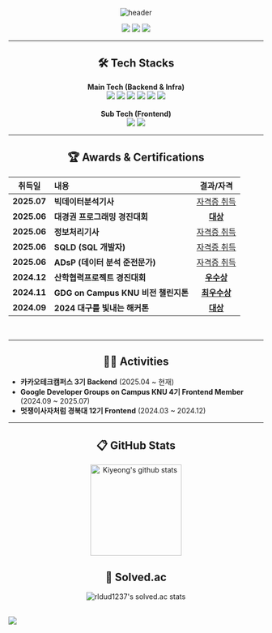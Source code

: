 <div align="center">
    
![header](https://capsule-render.vercel.app/api?type=soft&color=EDEEF0&height=120&section=header&text=👋%20Hi!%20there,%20I'm%20Kiyeong%20Choi%20&fontSize=40&animation=twinkling&fontColor=5F5F5F&fontAlignY=52)

</div>

<p align="center">
  <a href="mailto:kiyeong0723@gmail.com"><img src="https://img.shields.io/badge/Gmail-D14836?style=for-the-badge&logo=Gmail&logoColor=white"></a>
  <a href="https://gogumalatte.tistory.com/"><img src="https://img.shields.io/badge/DEV_BLOG-151515?style=for-the-badge&logo=tistory&logoColor=fff)"></a>
  <a href="https://www.linkedin.com/in/kiyeong-choi-21567530a/"><img src="https://img.shields.io/badge/LinkedIn-0A66C2?style=for-the-badge&logo=linkedin&logoColor=white"></a>
</p>

---

<h2 align="center">🛠️ Tech Stacks</h2>
<p align="center">
  <b>Main Tech (Backend & Infra)</b><br>
  <img src="https://img.shields.io/badge/Java-007396?style=for-the-badge&logo=Java&logoColor=white">
  <img src="https://img.shields.io/badge/Spring_Boot-6DB33F?style=for-the-badge&logo=Spring-Boot&logoColor=white">
  <img src="https://img.shields.io/badge/MySQL-4479A1?style=for-the-badge&logo=MySQL&logoColor=white">
  <img src="https://img.shields.io/badge/Redis-DC382D?style=for-the-badge&logo=Redis&logoColor=white">
  <img src="https://img.shields.io/badge/Amazon_AWS-232F3E?style=for-the-badge&logo=Amazon-AWS&logoColor=white">
  <img src="https://img.shields.io/badge/Docker-2496ED?style=for-the-badge&logo=Docker&logoColor=white">
  <br><br>
  <b>Sub Tech (Frontend)</b><br>
  <img src="https://img.shields.io/badge/TypeScript-3178C6?style=for-the-badge&logo=typescript&logoColor=white">
  <img src="https://img.shields.io/badge/React-61DAFB?style=for-the-badge&logo=react&logoColor=black">
</p>

---
<!-- 

<h2 align="center">💻 Projects</h2>
<div align="left">

### 카카오테크캠퍼스 3기 연계 프로젝트 (진행중)
* **기간:** 2025.04 ~
* **역할:** **Backend Developer**
* **내용:** 대용량 트래픽 환경을 가정한 서비스 개발 프로젝트. 클린 아키텍처, 테스트 주도 개발(TDD), MSA 구조 등 안정적이고 확장성 있는 서버 구축 기술을 집중적으로 학습 및 적용하고 있습니다.

### [Todak] - GDG Solution Challenge
* **기간:** 2025.02 ~ 2025.05
* **역할:** Frontend Developer
* **내용:** Flutter를 사용한 노인 세대를 위한 건강관리 및 커뮤니티 애플리케이션 개발.
* **느낀 점:** 이 프로젝트를 통해 클라이언트 입장에서 API의 응답 속도와 명세의 중요성을 체감했으며, 이는 제가 백엔드 아키텍처에 더 깊은 관심을 갖게 된 계기가 되었습니다.

</div>

-->

<h2 align="center">🏆 Awards & Certifications</h2>
<div align="center">

| 취득일      | 내용                               | 결과/자격           |
| :--------: | :-------------------------------- | :-----------------: |
| **2025.07**| **빅데이터분석기사** | [자격증 취득](https://github.com/user-attachments/files/21173191/default.pdf) |
| **2025.06**| **대경권 프로그래밍 경진대회** | [**대상**](https://github.com/user-attachments/files/21088648/default.pdf) |
| **2025.06**| **정보처리기사** | [자격증 취득](https://github.com/user-attachments/files/21031768/default.pdf) |
| **2025.06**| **SQLD (SQL 개발자)** | [자격증 취득](https://github.com/user-attachments/files/21031737/sqld.pdf) |
| **2025.06**| **ADsP (데이터 분석 준전문가)** | [자격증 취득](https://github.com/user-attachments/files/21031758/adsp.pdf) |
| **2024.12**| **산학협력프로젝트 경진대회** | [**우수상**](https://github.com/user-attachments/files/21088651/default.pdf) |
| **2024.11**| **GDG on Campus KNU 비전 챌린지톤** | [**최우수상**](https://github.com/user-attachments/files/21088650/default.pdf) |
| **2024.09**| **2024 대구를 빛내는 해커톤** | [**대상**](https://github.com/user-attachments/files/21088649/default.pdf) |

<br/>
<!-- <p><strong>GPA(Grade Point Average): 3.74/4.3 </strong></p> -->
</div>

---

<h2 align="center">🏃‍♂️ Activities</h2>

* **카카오테크캠퍼스 3기 Backend** (2025.04 ~ 현재)
* **Google Developer Groups on Campus KNU 4기 Frontend Member** (2024.09 ~ 2025.07)
* **멋쟁이사자처럼 경북대 12기 Frontend** (2024.03 ~ 2024.12)

---

<h2 align="center"> 📋 GitHub Stats </h2>
<div align="center">
    <a href="https://github.com/gogumalatte"><img align="center" style="height:180px" src="https://github-readme-stats.vercel.app/api?username=gogumalatte&show_icons=true&include_all_commits=true&hide_border=true&bg_color=30,838BB2,CACFE3,C7D6DB&title_color=fff&text_color=fff" alt="Kiyeong's github stats" /></a>
    <br>
</div>


<h2 align="center"> 🏅 Solved.ac </h2>
<div align="center">
    
![rldud1237's solved.ac stats](https://github-readme-solvedac.hyp3rflow.vercel.app/api/?handle=rldud1237)

</div>

<br/>
<img src="https://user-images.githubusercontent.com/73097560/115834477-dbab4500-a447-11eb-908a-139a6edaec5c.gif">
